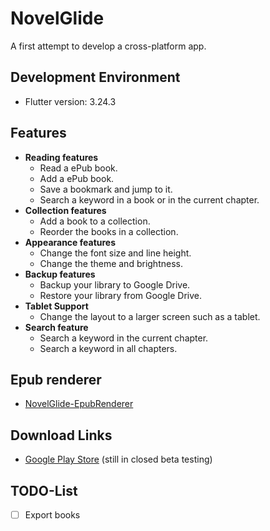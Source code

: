 # NovelGlide

A first attempt to develop a cross-platform app.

## Development Environment

- Flutter version: 3.24.3

## Features

- **Reading features**
  - Read a ePub book.
  - Add a ePub book.
  - Save a bookmark and jump to it.
  - Search a keyword in a book or in the current chapter.
- **Collection features**
  - Add a book to a collection.
  - Reorder the books in a collection.
- **Appearance features**
  - Change the font size and line height.
  - Change the theme and brightness.
- **Backup features**
  - Backup your library to Google Drive.
  - Restore your library from Google Drive.
- **Tablet Support**
  - Change the layout to a larger screen such as a tablet.
- **Search feature**
  - Search a keyword in the current chapter.
  - Search a keyword in all chapters.

## Epub renderer

- [NovelGlide-EpubRenderer](https://github.com/kai-tw/NovelGlide-EpubRenderer)

## Download Links

- [Google Play Store](https://play.google.com/store/apps/details?id=com.kai_wu.novelglide) (still in closed beta testing)

## TODO-List

- [ ] Export books
